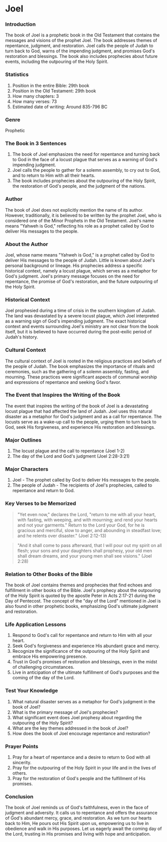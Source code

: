 # Joel

### Introduction

The book of Joel is a prophetic book in the Old Testament that contains the messages and visions of the prophet Joel. The book addresses themes of repentance, judgment, and restoration. Joel calls the people of Judah to turn back to God, warns of the impending judgment, and promises God's restoration and blessings. The book also includes prophecies about future events, including the outpouring of the Holy Spirit.

### Statistics

1. Position in the entire Bible: 29th book
2. Position in the Old Testament: 29th book
3. How many chapters: 3
4. How many verses: 73
5. Estimated date of writing: Around 835-796 BC

### Genre

Prophetic

### The Book in 3 Sentences

1. The book of Joel emphasizes the need for repentance and turning back to God in the face of a locust plague that serves as a warning of God's impending judgment.
2. Joel calls the people to gather for a solemn assembly, to cry out to God, and to return to Him with all their hearts.
3. The book includes prophecies about the outpouring of the Holy Spirit, the restoration of God's people, and the judgment of the nations.

### Author

The book of Joel does not explicitly mention the name of its author. However, traditionally, it is believed to be written by the prophet Joel, who is considered one of the Minor Prophets in the Old Testament. Joel's name means "Yahweh is God," reflecting his role as a prophet called by God to deliver His messages to the people.

### About the Author

Joel, whose name means "Yahweh is God," is a prophet called by God to deliver His messages to the people of Judah. Little is known about Joel's personal background or lineage. His prophecies address a specific historical context, namely a locust plague, which serves as a metaphor for God's judgment. Joel's primary message focuses on the need for repentance, the promise of God's restoration, and the future outpouring of the Holy Spirit.

### Historical Context

Joel prophesied during a time of crisis in the southern kingdom of Judah. The land was devastated by a severe locust plague, which Joel interpreted as a warning sign of God's impending judgment. The exact historical context and events surrounding Joel's ministry are not clear from the book itself, but it is believed to have occurred during the post-exilic period of Judah's history.

### Cultural Context

The cultural context of Joel is rooted in the religious practices and beliefs of the people of Judah. The book emphasizes the importance of rituals and ceremonies, such as the gathering of a solemn assembly, fasting, and mourning. These practices were significant aspects of communal worship and expressions of repentance and seeking God's favor.

### The Event that Inspires the Writing of the Book

The event that inspires the writing of the book of Joel is a devastating locust plague that had affected the land of Judah. Joel uses this natural disaster as a metaphor for God's judgment and as a call for repentance. The locusts serve as a wake-up call to the people, urging them to turn back to God, seek His forgiveness, and experience His restoration and blessings.

### Major Outlines

1. The locust plague and the call to repentance (Joel 1-2)
2. The day of the Lord and God's judgment (Joel 2:28-3:21)

### Major Characters

1. Joel - The prophet called by God to deliver His messages to the people.
2. The people of Judah - The recipients of Joel's prophecies, called to repentance and return to God.

### Key Verses to be Memorized

> "Yet even now," declares the Lord, "return to me with all your heart, with fasting, with weeping, and with mourning; and rend your hearts and not your garments." Return to the Lord your God, for he is gracious and merciful, slow to anger, and abounding in steadfast love; and he relents over disaster." (Joel 2:12-13)

> "And it shall come to pass afterward, that I will pour out my spirit on all flesh; your sons and your daughters shall prophesy, your old men shall dream dreams, and your young men shall see visions." (Joel 2:28)

### Relation to Other Books of the Bible

The book of Joel contains themes and prophecies that find echoes and fulfillment in other books of the Bible. Joel's prophecy about the outpouring of the Holy Spirit is quoted by the apostle Peter in Acts 2:17-21 during the Day of Pentecost. The concept of the "day of the Lord" mentioned in Joel is also found in other prophetic books, emphasizing God's ultimate judgment and restoration.

### Life Application Lessons

1. Respond to God's call for repentance and return to Him with all your heart.
2. Seek God's forgiveness and experience His abundant grace and mercy.
3. Recognize the significance of the outpouring of the Holy Spirit and embrace His empowering presence.
4. Trust in God's promises of restoration and blessings, even in the midst of challenging circumstances.
5. Live in anticipation of the ultimate fulfillment of God's purposes and the coming of the day of the Lord.

### Test Your Knowledge

1. What natural disaster serves as a metaphor for God's judgment in the book of Joel?
2. What is the primary message of Joel's prophecies?
3. What significant event does Joel prophesy about regarding the outpouring of the Holy Spirit?
4. What are the key themes addressed in the book of Joel?
5. How does the book of Joel encourage repentance and restoration?

### Prayer Points

1. Pray for a heart of repentance and a desire to return to God with all sincerity.
2. Pray for the outpouring of the Holy Spirit in your life and in the lives of others.
3. Pray for the restoration of God's people and the fulfillment of His promises.

### Conclusion

The book of Joel reminds us of God's faithfulness, even in the face of judgment and adversity. It calls us to repentance and offers the assurance of God's abundant mercy, grace, and restoration. As we turn our hearts back to Him, He pours out His Spirit upon us, empowering us to live in obedience and walk in His purposes. Let us eagerly await the coming day of the Lord, trusting in His promises and living with hope and anticipation.
